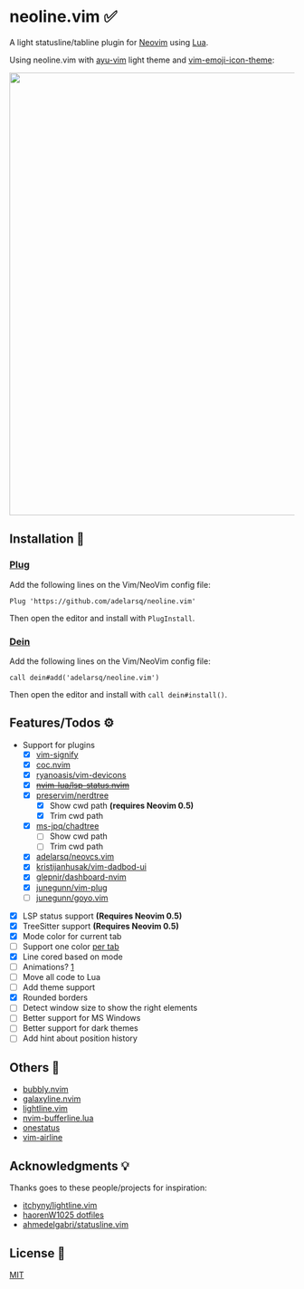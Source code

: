# neoline.vim ✅

A light statusline/tabline plugin for [Neovim](https://github.com/neovim/neovim) using [Lua](https://www.lua.org).

Using neoline.vim with [ayu-vim](https://github.com/ayu-theme/ayu-vim) light theme and [vim-emoji-icon-theme](https://github.com/adelarsq/vim-emoji-icon-theme):

<img width="782" src="https://user-images.githubusercontent.com/430272/105769010-f13dcb00-5f3b-11eb-8a46-2dc633ee9d66.png">

## Installation 🧙

### [Plug](https://github.com/junegunn/vim-plug)

Add the following lines on the Vim/NeoVim config file:

```vim
Plug 'https://github.com/adelarsq/neoline.vim'
```

Then open the editor and install with `PlugInstall`.

### [Dein](https://github.com/Shougo/dein.vim)

Add the following lines on the Vim/NeoVim config file:

```vim
call dein#add('adelarsq/neoline.vim')
```

Then open the editor and install with `call dein#install()`.

## Features/Todos ⚙️

- Support for plugins
  - [x] [vim-signify](https://github.com/mhinz/vim-signify)
  - [x] [coc.nvim](https://github.com/neoclide/coc.nvim)
  - [x] [ryanoasis/vim-devicons](https://github.com/ryanoasis/vim-devicons)
  - [x] ~~[nvim-lua/lsp-status.nvim](https://github.com/nvim-lua/lsp-status.nvim)~~
  - [x] [preservim/nerdtree](https://github.com/preservim/nerdtree)
    - [x] Show cwd path **(requires Neovim 0.5)**
    - [x] Trim cwd path
  - [x] [ms-jpq/chadtree](https://github.com/ms-jpq/chadtree)
    - [ ] Show cwd path
    - [ ] Trim cwd path
  - [x] [adelarsq/neovcs.vim](https://github.com/adelarsq/neovcs.vim)
  - [x] [kristijanhusak/vim-dadbod-ui](https://github.com/kristijanhusak/vim-dadbod-ui)
  - [x] [glepnir/dashboard-nvim](https://github.com/glepnir/dashboard-nvim)
  - [x] [junegunn/vim-plug](https://github.com/junegunn/vim-plug)
  - [ ] [junegunn/goyo.vim](https://github.com/junegunn/goyo.vim)
- [x] LSP status support **(Requires Neovim 0.5)**
- [x] TreeSitter support **(Requires Neovim 0.5)**
- [x] Mode color for current tab
- [ ] Support one color [per tab](https://marketplace.visualstudio.com/items?itemName=orepor.color-tabs-vscode-ext)
- [x] Line cored based on mode
- [ ] Animations? [1](https://www.reddit.com/r/neovim/comments/gu7h0i/how_would_i_go_about_writing_an_animation_for_my)
- [ ] Move all code to Lua
- [ ] Add theme support
- [x] Rounded borders
- [ ] Detect window size to show the right elements
- [ ] Better support for MS Windows
- [ ] Better support for dark themes
- [ ] Add hint about position history

## Others 🦕

- [bubbly.nvim](https://github.com/datwaft/bubbly.nvim)
- [galaxyline.nvim](https://github.com/glepnir/galaxyline.nvim)
- [lightline.vim](https://github.com/itchyny/lightline.vim)
- [nvim-bufferline.lua](https://github.com/akinsho/nvim-bufferline.lua)
- [onestatus](https://github.com/narajaon/onestatus)
- [vim-airline](https://github.com/vim-airline/vim-airline)

## Acknowledgments 💡

Thanks goes to these people/projects for inspiration:

- [itchyny/lightline.vim](https://github.com/itchyny/lightline.vim)
- [haorenW1025 dotfiles](https://github.com/haorenW1025/config)
- [ahmedelgabri/statusline.vim](https://gist.github.com/ahmedelgabri/b9127dfe36ba86f4496c8c28eb65ef2b)

## License 📜

[MIT](License)

